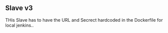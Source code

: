 Slave v3
-----------------------------

THis Slave has to have the URL and Secrect hardcoded in the Dockerfile for local jenkins..
